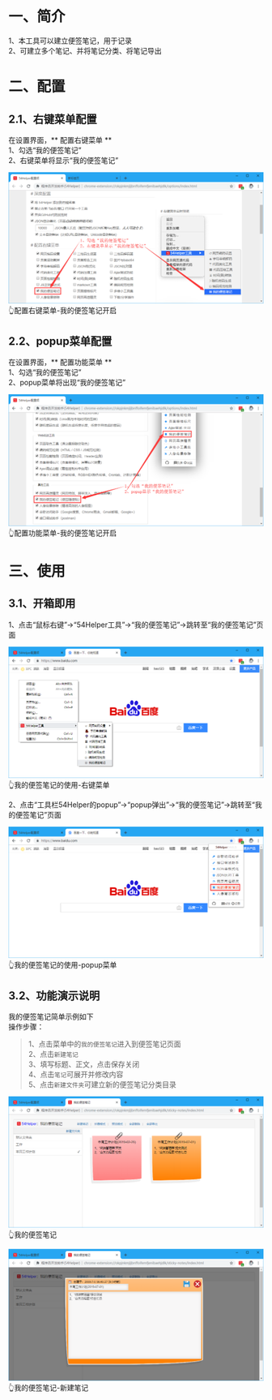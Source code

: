 # 一、简介
1、本工具可以建立便签笔记，用于记录  
2、可建立多个笔记、并将笔记分类、将笔记导出  

# 二、配置
## 2.1、右键菜单配置
在设置界面，** 配置右键菜单 **  
1、勾选“我的便签笔记”  
2、右键菜单将显示“我的便签笔记”  

![配置右键菜单-我的便签笔记开启](../img/sticky-notes-1.png)
👆配置右键菜单-我的便签笔记开启

## 2.2、popup菜单配置
在设置界面，** 配置功能菜单 **  
1、勾选“我的便签笔记”  
2、popup菜单将出现“我的便签笔记”  

![配置功能菜单-我的便签笔记开启](../img/sticky-notes-2.png)
👆配置功能菜单-我的便签笔记开启

# 三、使用
## 3.1、开箱即用
1、点击“鼠标右键”->“54Helper工具”->“我的便签笔记”->跳转至“我的便签笔记”页面  

![我的便签笔记的使用-右键菜单](../img/sticky-notes-3.png)
👆我的便签笔记的使用-右键菜单

2、点击“工具栏54Helper的popup”->“popup弹出”->“我的便签笔记”->跳转至“我的便签笔记”页面  

![我的便签笔记的使用-popup菜单](../img/sticky-notes-4.png)
👆我的便签笔记的使用-popup菜单

## 3.2、功能演示说明  
我的便签笔记简单示例如下  
操作步骤：  
> 1、点击菜单中的`我的便签笔记`进入到便签笔记页面  
> 2、点击`新建笔记`  
> 3、填写标题、正文，点击保存关闭  
> 4、点击`笔记`可展开并修改内容  
> 5、点击`新建文件夹`可建立新的便签笔记分类目录  

![我的便签笔记](../img/sticky-notes-5.png)
👆我的便签笔记

![我的便签笔记-新建笔记](../img/sticky-notes-6.png)
👆我的便签笔记-新建笔记
